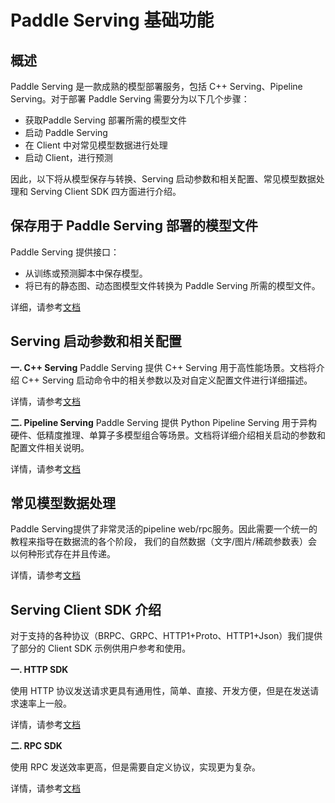 # Paddle Serving 基础功能

## 概述
Paddle Serving 是一款成熟的模型部署服务，包括 C++ Serving、Pipeline Serving。对于部署 Paddle Serving 需要分为以下几个步骤：
- 获取Paddle Serving 部署所需的模型文件
- 启动 Paddle Serving
- 在 Client 中对常见模型数据进行处理
- 启动 Client，进行预测


因此，以下将从模型保存与转换、Serving 启动参数和相关配置、常见模型数据处理和 Serving Client SDK 四方面进行介绍。


## 保存用于 Paddle Serving 部署的模型文件
Paddle Serving 提供接口：
- 从训练或预测脚本中保存模型。
- 将已有的静态图、动态图模型文件转换为 Paddle Serving 所需的模型文件。

详细，请参考[文档]()

## Serving 启动参数和相关配置

**一. C++ Serving**
Paddle Serving 提供 C++ Serving 用于高性能场景。文档将介绍 C++ Serving 启动命令中的相关参数以及对自定义配置文件进行详细描述。

详情，请参考[文档]()

**二. Pipeline Serving**
Paddle Serving 提供 Python Pipeline Serving 用于异构硬件、低精度推理、单算子多模型组合等场景。文档将详细介绍相关启动的参数和配置文件相关说明。

详情，请参考[文档]()

## 常见模型数据处理
Paddle Serving提供了非常灵活的pipeline web/rpc服务。因此需要一个统一的教程来指导在数据流的各个阶段，
我们的自然数据（文字/图片/稀疏参数表）会以何种形式存在并且传递。

详情，请参考[文档]()

## Serving Client SDK 介绍
对于支持的各种协议（BRPC、GRPC、HTTP1+Proto、HTTP1+Json）我们提供了部分的 Client SDK 示例供用户参考和使用。

**一. HTTP SDK**

使用 HTTP 协议发送请求更具有通用性，简单、直接、开发方便，但是在发送请求速率上一般。

详情，请参考[文档]()

**二. RPC SDK**

使用 RPC 发送效率更高，但是需要自定义协议，实现更为复杂。

详情，请参考[文档]()

